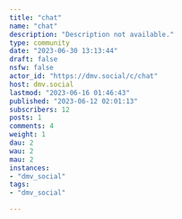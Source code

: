 ```yaml
---
title: "chat" 
name: "chat"
description: "Description not available."
type: community
date: "2023-06-30 13:13:44"
draft: false
nsfw: false
actor_id: "https://dmv.social/c/chat"
host: dmv.social
lastmod: "2023-06-16 01:46:43"
published: "2023-06-12 02:01:13"
subscribers: 12
posts: 1
comments: 4
weight: 1
dau: 2
wau: 2
mau: 2
instances:
- "dmv_social"
tags: 
- "dmv_social"

---
```

